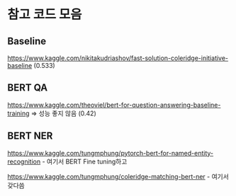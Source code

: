 # 참고 코드 모음

## Baseline
https://www.kaggle.com/nikitakudriashov/fast-solution-coleridge-initiative-baseline (0.533)

## BERT QA
https://www.kaggle.com/theoviel/bert-for-question-answering-baseline-training
=> 성능 좋지 않음 (0.42)

## BERT NER
https://www.kaggle.com/tungmphung/pytorch-bert-for-named-entity-recognition  - 여기서 BERT Fine tuning하고

https://www.kaggle.com/tungmphung/coleridge-matching-bert-ner  - 여기서 갖다씀

